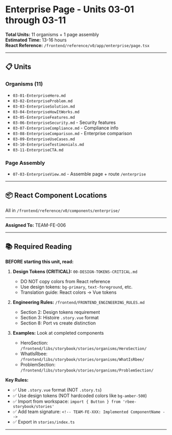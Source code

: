 # Enterprise Page - Units 03-01 through 03-11

**Total Units:** 11 organisms + 1 page assembly  
**Estimated Time:** 13-16 hours  
**React Reference:** `/frontend/reference/v0/app/enterprise/page.tsx`

---

## 📋 Units

### Organisms (11)
- `03-01-EnterpriseHero.md`
- `03-02-EnterpriseProblem.md`
- `03-03-EnterpriseSolution.md`
- `03-04-EnterpriseHowItWorks.md`
- `03-05-EnterpriseFeatures.md`
- `03-06-EnterpriseSecurity.md` - Security features
- `03-07-EnterpriseCompliance.md` - Compliance info
- `03-08-EnterpriseComparison.md` - Enterprise comparison
- `03-09-EnterpriseUseCases.md`
- `03-10-EnterpriseTestimonials.md`
- `03-11-EnterpriseCTA.md`

### Page Assembly
- `07-03-EnterpriseView.md` - Assemble page + route `/enterprise`

---

## 📦 React Component Locations

All in `/frontend/reference/v0/components/enterprise/`

---

**Assigned To:** TEAM-FE-006

---

## 📚 Required Reading

**BEFORE starting this unit, read:**

1. **Design Tokens (CRITICAL):** `00-DESIGN-TOKENS-CRITICAL.md`
   - DO NOT copy colors from React reference
   - Use design tokens: `bg-primary`, `text-foreground`, etc.
   - Translation guide: React colors → Vue tokens

2. **Engineering Rules:** `/frontend/FRONTEND_ENGINEERING_RULES.md`
   - Section 2: Design tokens requirement
   - Section 3: Histoire `.story.vue` format
   - Section 8: Port vs create distinction

3. **Examples:** Look at completed components
   - HeroSection: `/frontend/libs/storybook/stories/organisms/HeroSection/`
   - WhatIsRbee: `/frontend/libs/storybook/stories/organisms/WhatIsRbee/`
   - ProblemSection: `/frontend/libs/storybook/stories/organisms/ProblemSection/`

**Key Rules:**
- ✅ Use `.story.vue` format (NOT `.story.ts`)
- ✅ Use design tokens (NOT hardcoded colors like `bg-amber-500`)
- ✅ Import from workspace: `import { Button } from 'rbee-storybook/stories'`
- ✅ Add team signature: `<!-- TEAM-FE-XXX: Implemented ComponentName -->`
- ✅ Export in `stories/index.ts`

---

